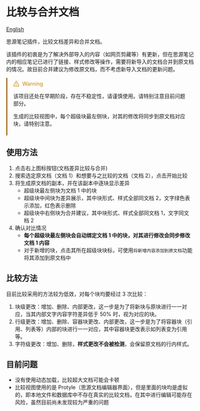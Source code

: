 # 比较与合并文档

[English](./README_en_US.md)

思源笔记插件，比较文档差异和合并文档。

该插件的初衷是为了解决外部导入的内容（如网页剪藏等）有更新，但在思源笔记内的相应笔记已进行了链接、样式修改等操作，需要将新导入的文档合并到原文档的情况。故目前合并建议为修改原文档，而不考虑新导入文档的更新问题。


<div class="markdown-alert markdown-alert-warning" dir="auto" style="padding: 0.5rem 1rem; margin-bottom: 16px; color: inherit; border-left: 0.25em solid; border-left-color: #9e6a03;">
      <p class="markdown-alert-title" dir="auto" style="margin-top: 0; display: flex; font-weight: 500; align-items: center; line-height: 1; color: #d29922;">
        <svg class="octicon octicon-alert mr-2" viewBox="0 0 16 16" version="1.1" width="16" height="16" aria-hidden="true" style="display: inline-block; vertical-align: text-bottom; fill: currentColor; overflow: visible; margin-right: 0.5rem;">
          <path d="M6.457 1.047c.659-1.234 2.427-1.234 3.086 0l6.082 11.378A1.75 1.75 0 0 1 14.082 15H1.918a1.75 1.75 0 0 1-1.543-2.575Zm1.763.707a.25.25 0 0 0-.44 0L1.698 13.132a.25.25 0 0 0 .22.368h12.164a.25.25 0 0 0 .22-.368Zm.53 3.996v2.5a.75.75 0 0 1-1.5 0v-2.5a.75.75 0 0 1 1.5 0ZM9 11a1 1 0 1 1-2 0 1 1 0 0 1 2 0Z" class=""/></svg>Warning
      </p>

   <p dir="auto" class style="margin-bottom: 0;">
        该项目还处在早期阶段，存在不稳定性，请谨慎使用。请特别注意目前问题部分。
   </p>
      <p dir="auto" class>
   生成的比较视图中，每个超级块最左侧块，对其的修改将同步到原文档对应块，请特别注意。
   </p>
</div>

## 使用方法

1. 点击右上图标按钮(文档差异比较与合并)
2. 搜索选定原文档（文档 1）和想要与之比较的文档（文档 2），点击开始比较
3. 将生成原文档的副本，并在该副本中逐块显示差异
   - 超级块最左侧块为文档 1 中的块
   - 超级块中间块为差异展示，其中块形式、样式全部同文档 2，文字绿色表示添加，红色表示删除
   - 超级块中右侧块为合并建议，其中块形式、样式全部同文档 1，文字同文档 2
4. 确认对比情况
   - **每个超级块最左侧块会自动绑定文档 1 中的块，对其进行修改会同步修改文档 1 内容**
   - 对于新增的块，点击其所在超级块块标，可使用`将新增内容添加到原文档`功能将其添加到原文档中

## 比较方法

目前比较采用的方法较为低效，对每个块均要经过 3 次比较：

1. 块级更改：增加、删除、内部更改，这一步是为了将新块与原块进行一一对应，当其内部文字内容字符差异低于 50% 时，视为对应的块。
2. 行级更改：增加、删除、容器块更改、内部更改，这一步是为了将容器块（引用、列表等）内部的块进行一一对应，其中容器块更改表示如列表变为引用等。
3. 字符级更改：增加、删除，**样式更改不会被检测**，会保留原文档的行内样式。

## 目前问题

- 没有使用动态加载，比较超大文档可能会卡顿
- 比较视图使用的是 Protyle（思源文档编辑器界面），但是里面的块均是虚拟的，即本地文件和数据库中不存在真实的比较文档，在其中进行编辑可能存在风险，虽然目前尚未发现较为严重的问题
